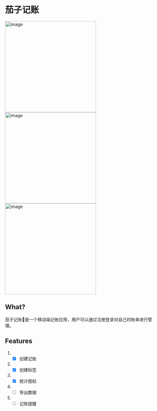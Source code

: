 # 茄子记账
<img src="https://s21.ax1x.com/2024/06/26/pkyasPK.png" alt="image" style="width:300px;height:auto;">
<img src="https://s21.ax1x.com/2024/06/26/pkyay8O.png" alt="image" style="width:300px;height:auto;">
<img src="https://s21.ax1x.com/2024/06/26/pkya62D.png" alt="image" style="width:300px;height:auto;">


## What?
茄子记账🍆是一个移动端记账应用，用户可以通过注册登录对自己的账单进行管理。

## Features
1. - [x] 创建记账
2. - [x] 创建标签
3. - [x] 统计图标
4. - [ ] 导出数据
5. - [ ] 记账提醒